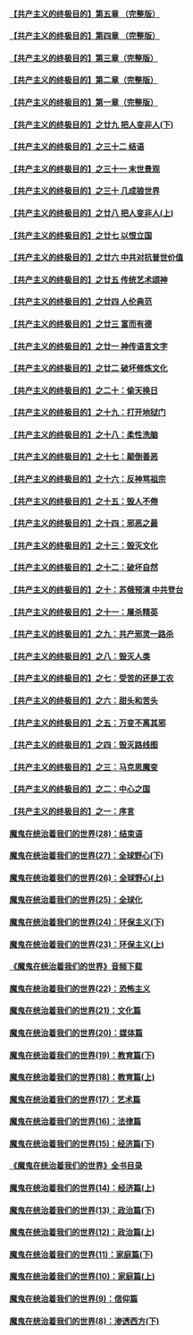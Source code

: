#### [【共产主义的终极目的】第五章 （完整版）](../pages/nsc422/n11428912.md?t=08131200) 

#### [【共产主义的终极目的】第四章 （完整版）](../pages/nsc422/n11428907.md?t=08131200) 

#### [【共产主义的终极目的】第三章（完整版）](../pages/nsc422/n11428848.md?t=08131200) 

#### [【共产主义的终极目的】第二章（完整版）](../pages/nsc422/n11428831.md?t=08131200) 

#### [【共产主义的终极目的】第一章（完整版）](../pages/nsc422/n11417651.md?t=08131200) 

#### [【共产主义的终极目的】之廿九 把人变非人(下)](../pages/nsc422/n11344140.md?t=08131200) 

#### [【共产主义的终极目的】之三十二 结语](../pages/nsc422/n11360535.md?t=08131200) 

#### [【共产主义的终极目的】之三十一 末世景观](../pages/nsc422/n11351129.md?t=08131200) 

#### [【共产主义的终极目的】之三十 几成狼世界](../pages/nsc422/n11348280.md?t=08131200) 

#### [【共产主义的终极目的】之廿八 把人变非人(上)](../pages/nsc422/n11340492.md?t=08131200) 

#### [【共产主义的终极目的】之廿七 以恨立国](../pages/nsc422/n11336944.md?t=08131200) 

#### [【共产主义的终极目的】之廿六 中共对抗普世价值](../pages/nsc422/n11324785.md?t=08131200) 

#### [【共产主义的终极目的】之廿五 传统艺术颂神](../pages/nsc422/n11296396.md?t=08131200) 

#### [【共产主义的终极目的】之廿四 人伦典范](../pages/nsc422/n11296397.md?t=08131200) 

#### [【共产主义的终极目的】之廿三 富而有德](../pages/nsc422/n11283598.md?t=08131200) 

#### [【共产主义的终极目的】之廿一 神传语言文字](../pages/nsc422/n11263265.md?t=08131200) 

#### [【共产主义的终极目的】之廿二 破坏修炼文化](../pages/nsc422/n11245728.md?t=08131200) 

#### [【共产主义的终极目的】之二十：偷天换日](../pages/nsc422/n11238846.md?t=08131200) 

#### [【共产主义的终极目的】之十九：打开地狱门](../pages/nsc422/n11206376.md?t=08131200) 

#### [【共产主义的终极目的】之十八：柔性洗脑](../pages/nsc422/n11199994.md?t=08131200) 

#### [【共产主义的终极目的】之十七：颠倒善恶](../pages/nsc422/n11179782.md?t=08131200) 

#### [【共产主义的终极目的】之十六：反神骂祖宗](../pages/nsc422/n11166798.md?t=08131200) 

#### [【共产主义的终极目的】之十五：毁人不倦](../pages/nsc422/n11166792.md?t=08131200) 

#### [【共产主义的终极目的】之十四：邪恶之最](../pages/nsc422/n11150249.md?t=08131200) 

#### [【共产主义的终极目的】之十三：毁灭文化](../pages/nsc422/n11135227.md?t=08131200) 

#### [【共产主义的终极目的】之十二：破坏自然](../pages/nsc422/n11135214.md?t=08131200) 

#### [【共产主义的终极目的】之十：苏俄预演 中共登台](../pages/nsc422/n11118424.md?t=08131200) 

#### [【共产主义的终极目的】之十一：屠杀精英](../pages/nsc422/n11118442.md?t=08131200) 

#### [【共产主义的终极目的】之九：共产邪灵一路杀](../pages/nsc422/n11114139.md?t=08131200) 

#### [【共产主义的终极目的】之八：毁灭人类](../pages/nsc422/n11108503.md?t=08131200) 

#### [【共产主义的终极目的】之七：受苦的还是工农](../pages/nsc422/n11101809.md?t=08131200) 

#### [【共产主义的终极目的】之六：甜头和苦头](../pages/nsc422/n11096971.md?t=08131200) 

#### [【共产主义的终极目的】之五：万变不离其邪](../pages/nsc422/n11091285.md?t=08131200) 

#### [【共产主义的终极目的】之四：毁灭路线图](../pages/nsc422/n11086284.md?t=08131200) 

#### [【共产主义的终极目的】之三：马克思魔变](../pages/nsc422/n11061941.md?t=08131200) 

#### [【共产主义的终极目的】之二：中心之国](../pages/nsc422/n11047728.md?t=08131200) 

#### [【共产主义的终极目的】之一：序言](../pages/nsc422/n11086077.md?t=08131200) 

#### [魔鬼在统治着我们的世界(28)：结束语](../pages/nsc422/n10936246.md?t=08131200) 

#### [魔鬼在统治着我们的世界(27)：全球野心(下)](../pages/nsc422/n10928319.md?t=08131200) 

#### [魔鬼在统治着我们的世界(26)：全球野心(上)](../pages/nsc422/n10900318.md?t=08131200) 

#### [魔鬼在统治着我们的世界(25)：全球化](../pages/nsc422/n10788205.md?t=08131200) 

#### [魔鬼在统治着我们的世界(24)：环保主义(下)](../pages/nsc422/n10695307.md?t=08131200) 

#### [魔鬼在统治着我们的世界(23)：环保主义(上)](../pages/nsc422/n10688613.md?t=08131200) 

#### [《魔鬼在统治着我们的世界》音频下载](../pages/nsc422/n10635553.md?t=08131200) 

#### [魔鬼在统治着我们的世界(22)：恐怖主义](../pages/nsc422/n10614727.md?t=08131200) 

#### [魔鬼在统治着我们的世界(21)：文化篇](../pages/nsc422/n10597706.md?t=08131200) 

#### [魔鬼在统治着我们的世界(20)：媒体篇](../pages/nsc422/n10586579.md?t=08131200) 

#### [魔鬼在统治着我们的世界(19)：教育篇(下)](../pages/nsc422/n10564808.md?t=08131200) 

#### [魔鬼在统治着我们的世界(18)：教育篇(上)](../pages/nsc422/n10526970.md?t=08131200) 

#### [魔鬼在统治着我们的世界(17)：艺术篇](../pages/nsc422/n10499093.md?t=08131200) 

#### [魔鬼在统治着我们的世界(16)：法律篇](../pages/nsc422/n10485969.md?t=08131200) 

#### [魔鬼在统治着我们的世界(15)：经济篇(下)](../pages/nsc422/n10469975.md?t=08131200) 

#### [《魔鬼在统治着我们的世界》全书目录](../pages/nsc422/n10464261.md?t=08131200) 

#### [魔鬼在统治着我们的世界(14)：经济篇(上)](../pages/nsc422/n10457370.md?t=08131200) 

#### [魔鬼在统治着我们的世界(13)：政治篇(下)](../pages/nsc422/n10448270.md?t=08131200) 

#### [魔鬼在统治着我们的世界(12)：政治篇(上)](../pages/nsc422/n10444576.md?t=08131200) 

#### [魔鬼在统治着我们的世界(11)：家庭篇(下)](../pages/nsc422/n10440961.md?t=08131200) 

#### [魔鬼在统治着我们的世界(10)：家庭篇(上)](../pages/nsc422/n10435448.md?t=08131200) 

#### [魔鬼在统治着我们的世界(9)：信仰篇](../pages/nsc422/n10432159.md?t=08131200) 

#### [魔鬼在统治着我们的世界(8)：渗透西方(下)](../pages/nsc422/n10429603.md?t=08131200) 

